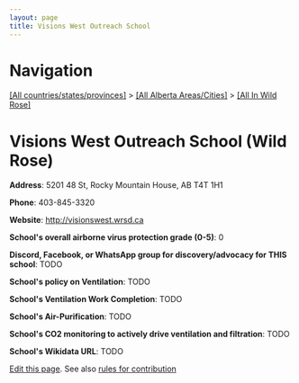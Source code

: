 ```yaml
---
layout: page
title: Visions West Outreach School
---
```

# Navigation

[[All countries/states/provinces]](../../..) > [[All Alberta Areas/Cities]](../..) > [[All In Wild Rose]](..)

# Visions West Outreach School (Wild Rose)

**Address**: 5201 48 St, Rocky Mountain House, AB T4T 1H1

**Phone**: 403-845-3320

**Website**: <http://visionswest.wrsd.ca>

**School's overall airborne virus protection grade (0-5)**: 0

**Discord, Facebook, or WhatsApp group for discovery/advocacy for THIS school**: TODO

**School's policy on Ventilation**: TODO

**School's Ventilation Work Completion**: TODO

**School's Air-Purification**: TODO

**School's CO2 monitoring to actively drive ventilation and filtration**: TODO

**School's Wikidata URL**: TODO


[Edit this page](https://github.com/ventilate-schools/AB/edit/main/./Wild_Rose/Visions_West_Outreach_School.md). See also [rules for contribution](../../../contribution-rules/)